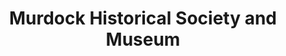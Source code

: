 ---
layout: repo
title: "Murdock Historical Society and Museum"
id: 11713
permalink: repos/11713/
---